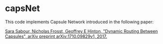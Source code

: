 # capsNet

This code implements Capsule Network introduced in the following paper:

[Sara Sabour, Nicholas Frosst, Geoffrey E Hinton, "Dynamic Routing Between Capsules", arXiv preprint arXiv:1710.09829v1, 2017.](https://arxiv.org/abs/1710.09829)
